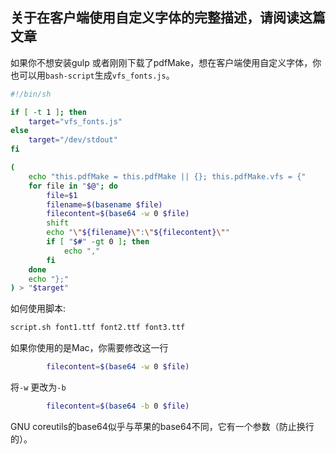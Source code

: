 ## 关于在客户端使用自定义字体的完整描述，请阅读这篇文章

如果你不想安装gulp 或者刚刚下载了pdfMake，想在客户端使用自定义字体，你也可以用`bash-script`生成`vfs_fonts.js`。

```sh
#!/bin/sh

if [ -t 1 ]; then
	target="vfs_fonts.js"
else
	target="/dev/stdout"
fi

(
	echo "this.pdfMake = this.pdfMake || {}; this.pdfMake.vfs = {"
	for file in "$@"; do
		file=$1
		filename=$(basename $file)
		filecontent=$(base64 -w 0 $file)
		shift
		echo "\"${filename}\":\"${filecontent}\""
		if [ "$#" -gt 0 ]; then
			echo ","
		fi
	done
	echo "};"
) > "$target"
```

如何使用脚本:

```sh
script.sh font1.ttf font2.ttf font3.ttf
```
如果你使用的是Mac，你需要修改这一行
```sh
		filecontent=$(base64 -w 0 $file)
```
将`-w` 更改为`-b`
```sh
		filecontent=$(base64 -b 0 $file)
```
GNU coreutils的base64似乎与苹果的base64不同，它有一个参数（防止换行的）。
